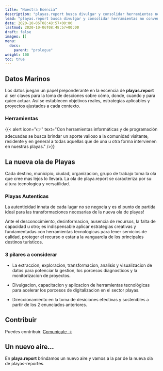 ```yaml
---
title: "Nuestra Esencia"
description: "playas.report busca divulgar y consolidar herramientas no convencionales para aplicarlas en un nuevo modelo de reportes con informacion inteligente e innovadora para nuestras playas."
lead: "playas.report busca divulgar y consolidar herramientas no convencionales para aplicarlas en un nuevo modelo de reportes con informacion inteligente e innovadora para nuestras playas."
date: 2020-10-06T08:48:57+00:00
lastmod: 2020-10-06T08:48:57+00:00
draft: false
images: []
menu:
  docs:
    parent: "prologue"
weight: 100
toc: true
---
```


## Datos Marinos

Los datos juegan un papel preponderante en la escencia de **playas.report** al ser claves para la toma de desciones sobre cómo, donde, cuando y para quien actuar. Así se establecen objetivos reales, estrategias aplicables y proyectos ajustados a cada contexto.

### Herramientas

{{< alert icon="👉" text="Con herramientas informáticas y de programación adecuadas se busca brindar un aporte valioso a la comunidad visitante, residente y en general a todas aquellas que de una u otra forma intervienen en nuestras playas." />}}


## La nueva ola de Playas

Cada destino, municipio, ciudad, organizacion, grupo de trabajo toma la ola que cree mas lejos lo llevará. La ola de playa.report se caracteriza por su altura tecnologica y versatilidad.

### Playas Autenticas

La autenticidad innata de cada lugar no se negocia y es el punto de partida ideal para las transformaciones necesarias de la nueva ola de playas! 

Ante el desconocimiento, desinformacion, ausencia de recursos, la falta de capacidad u otro; es indispensable aplicar estrategias creativas y fundamentadas con herramientas tecnologicas para tener servicios de calidad, proteger el recurso o estar a la vanguardia de los principales destinos turísticos.


### 3 pilares a considerar

- La extraccion, exploracion, transformacion, analisis y visualizacion de datos para potenciar la gestion, los porcesos diagnosticos y la monitorizacion de proyectos.

- Divulgacion, capacitacion y aplicacion de herramientas tecnológicas para acelerar los porcesos de digitalizacion en el sector playas. 

- Direccionamiento en la toma de desiciones efectivas y sostenibles a partir de los 2 enunciados anteriores.


## Contribuir

Puedes contribuir. [Comunicate →](https://getdoks.org/docs/contributing/how-to-contribute/)

## Un nuevo aire...

En **playa.report** brindamos un nuevo aire y vamos a la par de la nueva ola de playas-reportes. 


